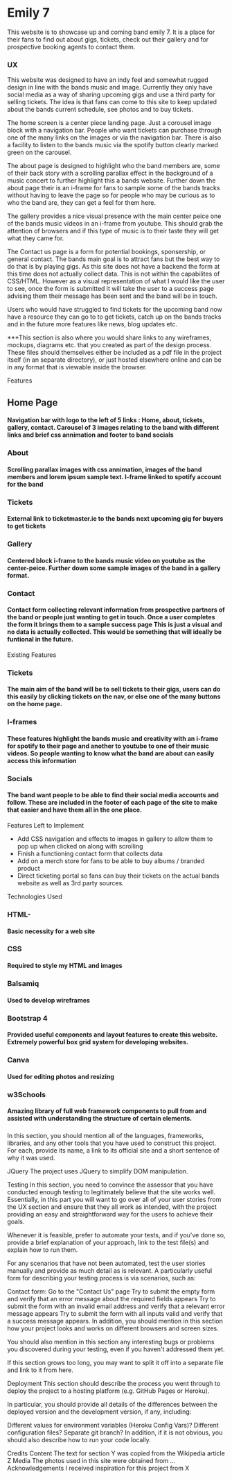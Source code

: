 <h1>Emily 7</h1>
<p>This website is to showcase up and coming band emily 7. 
It is a place for their fans to find out about gigs, tickets, check out their gallery and for prospective booking agents to contact them.</p>


<h3>UX</h3>
This website was designed to have an indy feel and somewhat rugged design in line with the bands music and image. 
Currently they only have social media as a way of sharing upcoming gigs and use a third party for selling tickets. 
The idea is that fans can come to this site to keep updated about the bands current schedule, see photos and to buy tickets. 

The home screen is a center piece landing page. Just a corousel image block with a navigation bar. People who want tickets can purchase through one of the many links on the images or via the navigation bar.
There is also a facility to listen to the bands music via the spotify button clearly marked green on the carousel.

The about page is designed to highlight who the band members are, some of their back story with a scrolling parallax effect in the background of a music concert to further highlight this a bands website.
Further down the about page their is an i-frame for fans to sample some of the bands tracks without having to leave the page so for people who may be curious as to who the band are, they can get a feel for them here.

The gallery provides a nice visual presence with the main center peice one of the bands music videos in an i-frame from youtube. This should grab the attention of browsers and if this type of music is to their taste they will 
get what they came for. 

The Contact us page is a form for potential bookings, sponsership, or general contact. The bands main goal is to attract fans but the best way to do that is by playing gigs. 
As this site does not have a backend the form at this time does not actually collect data. This is not within the capabilites of CSS/HTML. However as a visual representation of what I would like the user to see,
once the form is submitted it will take the user to a success page advising them their message has been sent and the band will be in touch.

Users who would have struggled to find tickets for the upcoming band now have a resource they can go to to get tickets, catch up on the bands tracks and in the future more features like news, blog updates etc.


***This section is also where you would share links to any wireframes, mockups, diagrams etc. that you created as part of the design process. These files should themselves either be included as a pdf file in the project itself (in an separate directory), or just hosted elsewhere online and can be in any format that is viewable inside the browser.

Features
<h2>Home Page</h3>
<h4>Navigation bar with logo to the left of 5 links : Home, about, tickets, gallery, contact. Carousel of 3 images relating to the band with different links and brief css annimation and footer to band socials</h4>

<h3>About</h3>
<h4>Scrolling parallax images with css annimation, images of the band members and lorem ipsum sample text. I-frame linked to spotify account for the band</h4>

<h3>Tickets</h3>
<h4>External link to ticketmaster.ie to the bands next upcoming gig for buyers to get tickets</h4>

<h3>Gallery</h3>
<h4>Centered block i-frame to the bands music video on youtube as the center-peice. Further down some sample images of the band in a gallery format.</h4>

<h3>Contact</h3>
<h4>Contact form collecting relevant information from prospective partners of the band or people just wanting to get in touch. Once a user completes the form it brings them to a sample success page
This is just a visual and no data is actually collected. This would be something that will ideally be funtional in the future.
</h4>


Existing Features
<h3>Tickets</h3>
<h4>The main aim of the band will be to sell tickets to their gigs, users can do this easily by clicking tickets on the nav, or else one of the many buttons on the home page.</h4>

<h3>I-frames</h3>
<h4>These features highlight the bands music and creativity with an i-frame for spotify to their page and another to youtube to one of their music videos. So people wanting to know what the band are about can easily access this information</h4>

<h3>Socials</h3>
<h4>The band want people to be able to find their social media accounts and follow. These are included in the footer of each page of the site to make that easier and have them all in the one place.</h4>

Features Left to Implement
<ul>
<li>Add CSS navigation and effects to images in gallery to allow them to pop up when clicked on along with scrolling</li>
<li>Finish a functioning contact form that collects data</li>
<li>Add on a merch store for fans to be able to buy albums / branded product</li>
<li>Direct ticketing portal so fans can buy their tickets on the actual bands website as well as 3rd party sources. </li>
</ul>

Technologies Used
<h3>HTML-</h3>
<h4>Basic necessity for a web site</h4>

<h3>CSS</h3>
<h4>Required to style my HTML and images</h4>

<h3>Balsamiq</h3>
<h4>Used to develop wireframes</h4>

<h3>Bootstrap 4</h3>
<h4>Provided useful components and layout features to create this website. Extremely powerful box grid system for developing websites.</h4>

<h3>Canva</h3>
<h4>Used for editing photos and resizing</h4>

<h3>w3Schools</h3>
<h4>Amazing library of full web framework components to pull from and assisted with understanding the structure of certain elements.</h4>

<h3></h3>

In this section, you should mention all of the languages, frameworks, libraries, and any other tools that you have used to construct this project. For each, provide its name, a link to its official site and a short sentence of why it was used.

JQuery
The project uses JQuery to simplify DOM manipulation.

Testing
In this section, you need to convince the assessor that you have conducted enough testing to legitimately believe that the site works well. Essentially, in this part you will want to go over all of your user stories from the UX section and ensure that they all work as intended, with the project providing an easy and straightforward way for the users to achieve their goals.

Whenever it is feasible, prefer to automate your tests, and if you've done so, provide a brief explanation of your approach, link to the test file(s) and explain how to run them.

For any scenarios that have not been automated, test the user stories manually and provide as much detail as is relevant. A particularly useful form for describing your testing process is via scenarios, such as:

Contact form:
Go to the "Contact Us" page
Try to submit the empty form and verify that an error message about the required fields appears
Try to submit the form with an invalid email address and verify that a relevant error message appears
Try to submit the form with all inputs valid and verify that a success message appears.
In addition, you should mention in this section how your project looks and works on different browsers and screen sizes.

You should also mention in this section any interesting bugs or problems you discovered during your testing, even if you haven't addressed them yet.

If this section grows too long, you may want to split it off into a separate file and link to it from here.

Deployment
This section should describe the process you went through to deploy the project to a hosting platform (e.g. GitHub Pages or Heroku).

In particular, you should provide all details of the differences between the deployed version and the development version, if any, including:

Different values for environment variables (Heroku Config Vars)?
Different configuration files?
Separate git branch?
In addition, if it is not obvious, you should also describe how to run your code locally.

Credits
Content
The text for section Y was copied from the Wikipedia article Z
Media
The photos used in this site were obtained from ...
Acknowledgements
I received inspiration for this project from X